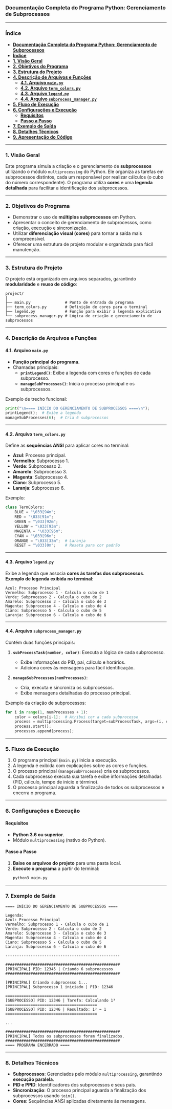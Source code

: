 ### **Documentação Completa do Programa Python: Gerenciamento de Subprocessos**

---

### **Índice**
- [**Documentação Completa do Programa Python: Gerenciamento de Subprocessos**](#documentação-completa-do-programa-python-gerenciamento-de-subprocessos)
- [**Índice**](#índice)
- [**1. Visão Geral** ](#1-visão-geral-)
- [**2. Objetivos do Programa** ](#2-objetivos-do-programa-)
- [**3. Estrutura do Projeto** ](#3-estrutura-do-projeto-)
- [**4. Descrição de Arquivos e Funções** ](#4-descrição-de-arquivos-e-funções-)
  - [**4.1. Arquivo `main.py`** ](#41-arquivo-mainpy-)
  - [**4.2. Arquivo `term_colors.py`** ](#42-arquivo-term_colorspy-)
  - [**4.3. Arquivo `legend.py`** ](#43-arquivo-legendpy-)
  - [**4.4. Arquivo `subprocess_manager.py`** ](#44-arquivo-subprocess_managerpy-)
- [**5. Fluxo de Execução** ](#5-fluxo-de-execução-)
- [**6. Configurações e Execução** ](#6-configurações-e-execução-)
  - [**Requisitos**](#requisitos)
  - [**Passo a Passo**](#passo-a-passo)
- [**7. Exemplo de Saída** ](#7-exemplo-de-saída-)
- [**8. Detalhes Técnicos** ](#8-detalhes-técnicos-)
- [**9. Apresentação do Código** ](#9-apresentação-do-código-)

---

### **1. Visão Geral** <a id="visao-geral"></a>

Este programa simula a criação e o gerenciamento de **subprocessos** utilizando o módulo `multiprocessing` do Python. Ele organiza as tarefas em subprocessos distintos, cada um responsável por realizar cálculos (o cubo do número correspondente). O programa utiliza **cores** e uma **legenda detalhada** para facilitar a identificação dos subprocessos.

---

### **2. Objetivos do Programa** <a id="objetivos"></a>

- Demonstrar o uso de **múltiplos subprocessos** em Python.
- Apresentar o conceito de gerenciamento de subprocessos, como criação, execução e sincronização.
- Utilizar **diferenciação visual (cores)** para tornar a saída mais compreensível.
- Oferecer uma estrutura de projeto modular e organizada para fácil manutenção.

---

### **3. Estrutura do Projeto** <a id="estrutura"></a>

O projeto está organizado em arquivos separados, garantindo **modularidade** e **reuso de código**:

```plaintext
project/
│
├── main.py               # Ponto de entrada do programa
├── term_colors.py        # Definição de cores para o terminal
├── legend.py             # Função para exibir a legenda explicativa
└── subprocess_manager.py # Lógica de criação e gerenciamento de subprocessos
```

---

### **4. Descrição de Arquivos e Funções** <a id="descricao-arquivos"></a>

#### **4.1. Arquivo `main.py`** <a id="arquivo-main"></a>
- **Função principal do programa.**
- Chamadas principais:  
  - **`printLegend()`**: Exibe a legenda com cores e funções de cada subprocesso.
  - **`manageSubProcesses()`**: Inicia o processo principal e os subprocessos.

Exemplo de trecho funcional:  
```python
print("\n==== INÍCIO DO GERENCIAMENTO DE SUBPROCESSOS ====\n");
printLegend();  # Exibe a legenda
manageSubProcesses(6);  # Cria 6 subprocessos
```

---

#### **4.2. Arquivo `term_colors.py`** <a id="arquivo-term_colors"></a>
Define as **sequências ANSI** para aplicar cores no terminal:
- **Azul**: Processo principal.
- **Vermelho**: Subprocesso 1.
- **Verde**: Subprocesso 2.
- **Amarelo**: Subprocesso 3.
- **Magenta**: Subprocesso 4.
- **Ciano**: Subprocesso 5.
- **Laranja**: Subprocesso 6.

Exemplo:  
```python
class TermColors:
    BLUE = "\033[94m";
    RED = "\033[91m";
    GREEN = "\033[92m";
    YELLOW = "\033[93m";
    MAGENTA = "\033[95m";
    CYAN = "\033[96m";
    ORANGE = "\033[33m";  # Laranja
    RESET = "\033[0m";    # Reseta para cor padrão
```

---

#### **4.3. Arquivo `legend.py`** <a id="arquivo-legend"></a>
Exibe a legenda que associa **cores às tarefas dos subprocessos**.  
**Exemplo de legenda exibida no terminal**:  
```plaintext
Azul: Processo Principal
Vermelho: Subprocesso 1 - Calcula o cubo de 1
Verde: Subprocesso 2 - Calcula o cubo de 2
Amarelo: Subprocesso 3 - Calcula o cubo de 3
Magenta: Subprocesso 4 - Calcula o cubo de 4
Ciano: Subprocesso 5 - Calcula o cubo de 5
Laranja: Subprocesso 6 - Calcula o cubo de 6
```

---

#### **4.4. Arquivo `subprocess_manager.py`** <a id="arquivo-subprocess_manager"></a>
Contém duas funções principais:

1. **`subProcessTask(number, color)`**: Executa a lógica de cada subprocesso.
   - Exibe informações do PID, pai, cálculo e horários.
   - Adiciona cores às mensagens para fácil identificação.

2. **`manageSubProcesses(numProcesses)`**:  
   - Cria, executa e sincroniza os subprocessos.
   - Exibe mensagens detalhadas do processo principal.

Exemplo da criação de subprocessos:
```python
for i in range(1, numProcesses + 1):
    color = colors[i-1];  # Atribui cor a cada subprocesso
    process = multiprocessing.Process(target=subProcessTask, args=(i, color));
    process.start();
    processes.append(process);
```

---

### **5. Fluxo de Execução** <a id="fluxo"></a>

1. O programa principal (`main.py`) inicia a execução.  
2. A legenda é exibida com explicações sobre as cores e funções.  
3. O processo principal (`manageSubProcesses`) cria os subprocessos.  
4. Cada subprocesso executa sua tarefa e exibe informações detalhadas (PID, cálculo, tempo de início e término).  
5. O processo principal aguarda a finalização de todos os subprocessos e encerra o programa.  

---

### **6. Configurações e Execução** <a id="configuracoes"></a>

#### **Requisitos**
- **Python 3.6 ou superior**.
- Módulo `multiprocessing` (nativo do Python).

#### **Passo a Passo**
1. **Baixe os arquivos do projeto** para uma pasta local.
2. **Execute o programa** a partir do terminal:
   ```bash
   python3 main.py
   ```

---

### **7. Exemplo de Saída** <a id="exemplo"></a>

```plaintext
==== INÍCIO DO GERENCIAMENTO DE SUBPROCESSOS ====

Legenda:
Azul: Processo Principal
Vermelho: Subprocesso 1 - Calcula o cubo de 1
Verde: Subprocesso 2 - Calcula o cubo de 2
Amarelo: Subprocesso 3 - Calcula o cubo de 3
Magenta: Subprocesso 4 - Calcula o cubo de 4
Ciano: Subprocesso 5 - Calcula o cubo de 5
Laranja: Subprocesso 6 - Calcula o cubo de 6

--------------------------------------------------

##################################################
[PRINCIPAL] PID: 12345 | Criando 6 subprocessos
##################################################

[PRINCIPAL] Criando subprocesso 1...
[PRINCIPAL] Subprocesso 1 iniciado | PID: 12346

========================================
[SUBPROCESSO] PID: 12346 | Tarefa: Calculando 1³
========================================
[SUBPROCESSO] PID: 12346 | Resultado: 1³ = 1
========================================

...

##################################################
[PRINCIPAL] Todos os subprocessos foram finalizados.
##################################################
==== PROGRAMA ENCERRADO ====
```

---

### **8. Detalhes Técnicos** <a id="detalhes-tecnicos"></a>

- **Subprocessos**: Gerenciados pelo módulo `multiprocessing`, garantindo **execução paralela**.  
- **PID e PPID**: Identificadores dos subprocessos e seus pais.  
- **Sincronização**: O processo principal aguarda a finalização dos subprocessos usando `join()`.  
- **Cores**: Sequências ANSI aplicadas diretamente às mensagens.
